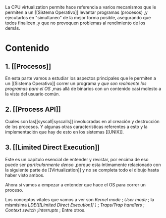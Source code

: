 La CPU virtualization permite hace referencia a varios mecanismos que le permiten a un [[Sistema Operativo]] levantar programas (procesos) ,y ejecutarlos en "simultaneo" de la mejor forma posible, asegurando que todos finalicen ,y que no provoquen problemas al rendimiento de los demás.

# Contenido
## 1. [[Procesos]]
En esta parte vamos a estudiar los aspectos principales que le permiten a un [[Sistema Operativo]] correr un programa y _que son realmente los programas para el OS_ ,mas allá de binarios con un contenido casi molesto a la vista del usuario común.
## 2. [[Process API]]
Cuales son las[[syscall|syscalls]] involucradas en al creación y destrucción de los procesos. Y algunas otras características referentes a esto y la implementación que hay de esto en los sistemas [[UNIX]].

## 3. [[Limited Direct Execution]]
Este es un capitulo esencial de entender y revistar,  por encima de eso puede ser _particularmente denso_ ,porque esta íntimamente relacionado con la siguiente parte de [[Virtualization]] y no se completa todo el dibujo hasta haber visto ambos.

Ahora si vamos a empezar a entender que hace el OS para correr un proceso.

Los conceptos vitales que vamos a ver son _Kernel mode_ ; _User mode_ ; la mismísima _LDE([[Limited Direct Execution]] )_ ; _Traps/Trap handlers_ ; _Context switch_ ;_Interrupts_ ; Entre otros.